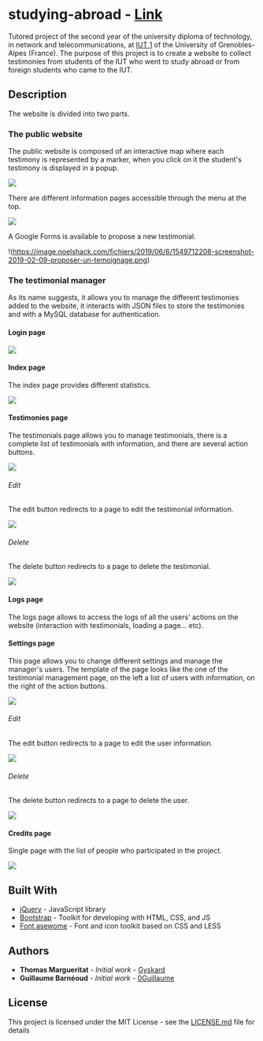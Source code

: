 # studying-abroad - [Link](https://gyskard.alwaysdata.net/)

Tutored project of the second year of the university diploma of technology, in network and telecommunications, at [IUT 1](https://iut1.univ-grenoble-alpes.fr/) of the University of Grenobles-Alpes (France). The purpose of this project is to create a website to collect testimonies from students of the IUT who went to study abroad or from foreign students who came to the IUT. 

## Description

The website is divided into two parts.

### The public website

The public website is composed of an interactive map where each testimony is represented by a marker, when you click on it the student's testimony is displayed in a popup. 


![](https://image.noelshack.com/fichiers/2019/06/6/1549711960-img.png)


There are different information pages accessible through the menu at the top. 


![](https://image.noelshack.com/fichiers/2019/06/6/1549712110-screenshot-2019-02-09-de-l-uga-a-l-international.png)


A Google Forms is available to propose a new testimonial.

!(https://image.noelshack.com/fichiers/2019/06/6/1549712208-screenshot-2019-02-09-proposer-un-temoignage.png)

### The testimonial manager

As its name suggests, it allows you to manage the different testimonies added to the website, it interacts with JSON files to store the testimonies and with a MySQL database for authentication.   

#### Login page


![](https://image.noelshack.com/fichiers/2019/06/6/1549712765-screenshot-2019-02-09-etudes-a-l-etranger-login.png)


#### Index page

The index page provides different statistics.


![](https://image.noelshack.com/fichiers/2019/06/6/1549712953-screenshot-2019-02-09-gestionnaire-de-temoignages.png)


#### Testimonies page

The testimonials page allows you to manage testimonials, there is a complete list of testimonials with information, and there are several action buttons. 


![](https://image.noelshack.com/fichiers/2019/06/6/1549712943-screenshot-2019-02-09-gestionnaire-de-temoignages-1.png)


###### Edit

The edit button redirects to a page to edit the testimonial information.


![](https://image.noelshack.com/fichiers/2019/06/6/1549712944-screenshot-2019-02-09-gestionnaire-de-temoignages-2.png)


###### Delete

The delete button redirects to a page to delete the testimonial.


![](https://image.noelshack.com/fichiers/2019/06/6/1549712945-screenshot-2019-02-09-gestionnaire-de-temoignages-3.png)


#### Logs page

The logs page allows to access the logs of all the users' actions on the website (interaction with testimonials, loading a page... etc).

#### Settings page

This page allows you to change different settings and manage the manager's users. The template of the page looks like the one of the testimonial management page, on the left a list of users with information, on the right of the action buttons.


![](https://image.noelshack.com/fichiers/2019/06/6/1549712954-screenshot-2019-02-09-gestionnaire-de-temoignages-4.png)


###### Edit

The edit button redirects to a page to edit the user information.


![](https://image.noelshack.com/fichiers/2019/06/6/1549712953-screenshot-2019-02-09-gestionnaire-de-temoignages-5.png)


###### Delete

The delete button redirects to a page to delete the user.


![](https://image.noelshack.com/fichiers/2019/06/6/1549713511-img.png)


#### Credits page

Single page with the list of people who participated in the project.


![](https://image.noelshack.com/fichiers/2019/06/6/1549712953-screenshot-2019-02-09-gestionnaire-de-temoignages-6.png)


## Built With

* [jQuery](https://jquery.com/) - JavaScript library
* [Bootstrap](https://letsencrypt.org/) - Toolkit for developing with HTML, CSS, and JS
* [Font asewome](https://fontawesome.com/) - Font and icon toolkit based on CSS and LESS

## Authors

* **Thomas Margueritat** - *Initial work* - [Gyskard](https://github.com/Gyskard)
* **Guillaume Barnéoud** - *Initial work* - [0Guillaume](https://github.com/0Guillaume)

## License

This project is licensed under the MIT License - see the [LICENSE.md](LICENSE.md) file for details
